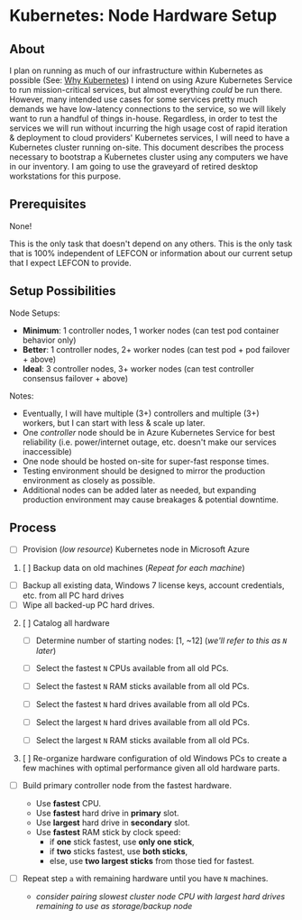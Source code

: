 
# Kubernetes: Node Hardware Setup

## About

I plan on running as much of our infrastructure within Kubernetes as possible (See: [Why Kubernetes](../about-software/kubernetes.md))
I intend on using Azure Kubernetes Service to run mission-critical services, but almost everything *could* be run there.
However, many intended use cases for some services pretty much demands we have low-latency connections to the service, so we will likely want to run a handful of things in-house.
Regardless, in order to test the services we will run without incurring the high usage cost of rapid iteration & deployment to cloud providers' Kubernetes services, I will need to have a Kubernetes cluster running on-site.
This document describes the process necessary to bootstrap a Kubernetes cluster using any computers we have in our inventory.
I am going to use the graveyard of retired desktop workstations for this purpose.

## Prerequisites

None!

This is the only task that doesn't depend on any others.
This is the only task that is 100% independent of LEFCON or information about our current setup that I expect LEFCON to provide.

## Setup Possibilities

Node Setups:

- **Minimum**: 1 controller nodes, 1  worker nodes (can test pod container behavior only)
- **Better**:  1 controller nodes, 2+ worker nodes (can test pod + pod failover + above)
- **Ideal**:   3 controller nodes, 3+ worker nodes (can test controller consensus failover + above)


Notes:
- Eventually, I will have multiple (3+) controllers and multiple (3+) workers, but I can start with less & scale up later.
- One *controller* node should be in Azure Kubernetes Service for best reliability (i.e. power/internet outage, etc. doesn't make our services inaccessible)
- One node should be hosted on-site for super-fast response times.
- Testing environment should be designed to mirror the production environment as closely as possible.
- Additional nodes can be added later as needed, but expanding production environment may cause breakages & potential downtime.

## Process

- [ ] Provision (*low resource*) Kubernetes node in Microsoft Azure

1. [ ] Backup data on old machines (*Repeat for each machine*)
  - [ ] Backup all existing data, Windows 7 license keys, account credentials, etc. from all PC hard drives
  - [ ] Wipe all backed-up PC hard drives.

2. [ ] Catalog all hardware

    - [ ] Determine number of starting nodes: [1, ~12]    (*we'll refer to this as `N` later*)
    - [ ] Select the fastest `N` CPUs        available from all old PCs.
    - [ ] Select the fastest `N` RAM sticks  available from all old PCs.
    - [ ] Select the fastest `N` hard drives available from all old PCs.
    - [ ] Select the largest `N` hard drives available from all old PCs.
    - [ ] Select the largest `N` RAM sticks  available from all old PCs.


3. [ ] Re-organize hardware configuration of old Windows PCs to create a few machines with optimal performance given all old hardware parts.

  - [ ] Build primary controller node from the fastest hardware.
    - Use **fastest** CPU.
    - Use **fastest** hard drive in   **primary** slot.
    - Use **largest** hard drive in **secondary** slot.
    - Use **fastest** RAM stick by clock speed:
      - if **one** stick  fastest, use    **only one stick**,
      - if **two** sticks fastest, use        **both sticks**,
      - else,                      use **two largest sticks** from those tied for fastest.

  - [ ] Repeat step `a` with remaining hardware until you have `N` machines.
    - *consider pairing slowest cluster node CPU with largest hard drives remaining to use as storage/backup node*

